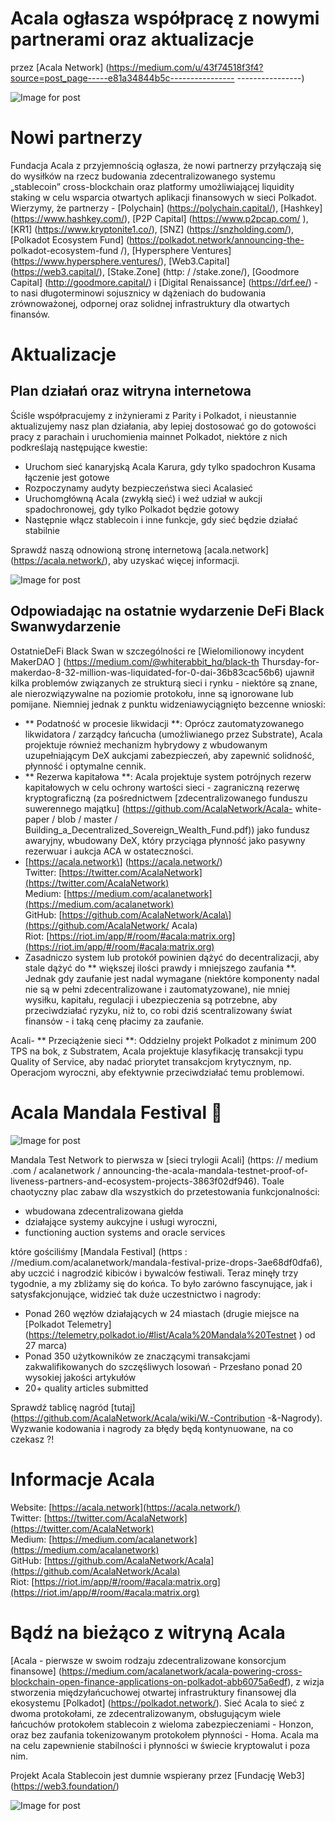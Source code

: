 # Acala ogłasza współpracę z nowymi partnerami oraz aktualizacje

przez \[Acala Network\] (https://medium.com/u/43f74518f3f4?source=post_page-----e81a34844b5c---------------- ----------------)

![Image for post](https://miro.medium.com/max/1690/0*ffsizR7cemoNYcIC.gif)

# Nowi partnerzy

Fundacja Acala z przyjemnością ogłasza, że nowi partnerzy przyłączają się do wysiłków na rzecz budowania zdecentralizowanego systemu „stablecoin” cross-blockchain oraz platformy umożliwiającej liquidity staking w celu wsparcia otwartych aplikacji finansowych w sieci Polkadot. Wierzymy, że partnerzy - \[Polychain\] (https://polychain.capital/), \[Hashkey\] (https://www.hashkey.com/), \[P2P Capital\] (https://www.p2pcap.com/ ), \[KR1\] (https://www.kryptonite1.co/), \[SNZ\] (https://snzholding.com/), \[Polkadot Ecosystem Fund\] (https://polkadot.network/announcing-the- polkadot-ecosystem-fund /), \[Hypersphere Ventures\] (https://www.hypersphere.ventures/), \[Web3.Capital\] (https://web3.capital/), \[Stake.Zone\] (http: / /stake.zone/), \[Goodmore Capital\] (http://goodmore.capital/) i \[Digital Renaissance\] (https://drf.ee/) - to nasi długoterminowi sojusznicy w dążeniach do budowania zrównoważonej, odpornej oraz solidnej infrastruktury dla otwartych finansów.

# Aktualizacje

## Plan działań oraz witryna internetowa

Ściśle współpracujemy z inżynierami z Parity i Polkadot, i nieustannie aktualizujemy nasz plan działania, aby lepiej dostosować go do gotowości pracy z parachain i uruchomienia mainnet Polkadot, niektóre z nich podkreślają następujące kwestie:

- Uruchom sieć kanaryjską Acala Karura, gdy tylko spadochron Kusama łączenie jest gotowe
- Rozpoczynamy audyty bezpieczeństwa sieci Acalasieć
- Uruchomgłówną Acala (zwykłą sieć) i weź udział w aukcji spadochronowej, gdy tylko Polkadot będzie gotowy
- Następnie włącz stablecoin i inne funkcje, gdy sieć będzie działać stabilnie

Sprawdź naszą odnowioną stronę internetową \[acala.network\] (https://acala.network/), aby uzyskać więcej informacji.

![Image for post](https://miro.medium.com/max/2800/0*cfF4u6DYuXgCRRWi.jpg)

## Odpowiadając na ostatnie wydarzenie DeFi Black Swanwydarzenie

OstatnieDeFi Black Swan w szczególności re \[Wielomilionowy incydent MakerDAO \] (https://medium.com/@whiterabbit_hq/black-th Thursday-for-makerdao-8-32-million-was-liquidated-for-0-dai-36b83cac56b6) ujawnił kilka problemów związanych ze strukturą sieci i rynku - niektóre są znane, ale nierozwiązywalne na poziomie protokołu, inne są ignorowane lub pomijane. Niemniej jednak z punktu widzeniawyciągnięto bezcenne wnioski:

- ** Podatność w procesie likwidacji **: Oprócz zautomatyzowanego likwidatora / zarządcy łańcucha (umożliwianego przez Substrate), Acala projektuje również mechanizm hybrydowy z wbudowanym uzupełniającym DeX aukcjami zabezpieczeń, aby zapewnić solidność, płynność i optymalne cennik.
- ** Rezerwa kapitałowa **: Acala projektuje system potrójnych rezerw kapitałowych w celu ochrony wartości sieci - zagraniczną rezerwę kryptograficzną (za pośrednictwem \[zdecentralizowanego funduszu suwerennego majątku\] (https://github.com/AcalaNetwork/Acala- white-paper / blob / master / Building_a_Decentralized_Sovereign_Wealth_Fund.pdf)) jako fundusz awaryjny, wbudowany DeX, który przyciąga płynność jako pasywny rezerwuar i aukcja ACA w ostateczności.
- \[https://acala.network\] (https://acala.network/)  
  Twitter: [https://twitter.com/AcalaNetwork](https://twitter.com/AcalaNetwork)  
  Medium: [https://medium.com/acalanetwork](https://medium.com/acalanetwork)  
  GitHub: \[https://github.com/AcalaNetwork/Acala\](https://github.com/AcalaNetwork/ Acala)  
  Riot: [https://riot.im/app/#/room/#acala:matrix.org](https://riot.im/app/#/room/#acala:matrix.org)
- Zasadniczo system lub protokół powinien dążyć do decentralizacji, aby stale dążyć do ** większej ilości prawdy i mniejszego zaufania **. Jednak gdy zaufanie jest nadal wymagane (niektóre komponenty nadal nie są w pełni zdecentralizowane i zautomatyzowane), nie mniej wysiłku, kapitału, regulacji i ubezpieczenia są potrzebne, aby przeciwdziałać ryzyku, niż to, co robi dziś scentralizowany świat finansów - i taką cenę płacimy za zaufanie.

Acali- ** Przeciążenie sieci **: Oddzielny projekt Polkadot z minimum 200 TPS na bok, z Substratem, Acala projektuje klasyfikację transakcji typu Quality of Service, aby nadać priorytet transakcjom krytycznym, np. Operacjom wyroczni, aby efektywnie przeciwdziałać temu problemowi.

# Acala Mandala Festival 🎉

![Image for post](https://miro.medium.com/max/1198/1*8SoYawu6H1fqnlEWmo5xsg.gif)

Mandala Test Network to pierwsza w \[sieci trylogii Acali\] (https: // medium .com / acalanetwork / announcing-the-acala-mandala-testnet-proof-of-liveness-partners-and-ecosystem-projects-3863f02df946). Toale chaotyczny plac zabaw dla wszystkich do przetestowania funkcjonalności:

- wbudowana zdecentralizowana giełda
- działające systemy aukcyjne i usługi wyroczni,
- functioning auction systems and oracle services

które gościliśmy \[Mandala Festival\] (https : //medium.com/acalanetwork/mandala-festival-prize-drops-3ae68df0dfa6), aby uczcić i nagrodzić kibiców i bywalców festiwali. Teraz minęły trzy tygodnie, a my zbliżamy się do końca. To było zarówno fascynujące, jak i satysfakcjonujące, widzieć tak duże uczestnictwo i nagrody:

- Ponad 260 węzłów działających w 24 miastach (drugie miejsce na \[Polkadot Telemetry\] (https://telemetry.polkadot.io/#list/Acala%20Mandala%20Testnet ) od 27 marca)
- Ponad 350 użytkowników ze znaczącymi transakcjami zakwalifikowanych do szczęśliwych losowań - Przesłano ponad 20 wysokiej jakości artykułów
- 20+ quality articles submitted

Sprawdź tablicę nagród \[tutaj\] (https://github.com/AcalaNetwork/Acala/wiki/W.-Contribution -&-Nagrody). Wyzwanie kodowania i nagrody za błędy będą kontynuowane, na co czekasz ?!

# Informacje Acala

Website: [https://acala.network](https://acala.network/)  
Twitter: [https://twitter.com/AcalaNetwork](https://twitter.com/AcalaNetwork)  
Medium: [https://medium.com/acalanetwork](https://medium.com/acalanetwork)  
GitHub: [https://github.com/AcalaNetwork/Acala](https://github.com/AcalaNetwork/Acala)  
Riot: [https://riot.im/app/#/room/#acala:matrix.org](https://riot.im/app/#/room/#acala:matrix.org)

# Bądź na bieżąco z witryną Acala

\[Acala - pierwsze w swoim rodzaju zdecentralizowane konsorcjum finansowe\] (https://medium.com/acalanetwork/acala-powering-cross-blockchain-open-finance-applications-on-polkadot-abb6075a6edf), z wizja stworzenia międzyłańcuchowej otwartej infrastruktury finansowej dla ekosystemu \[Polkadot\] (https://polkadot.network/). Sieć Acala to sieć z dwoma protokołami, ze zdecentralizowanym, obsługującym wiele łańcuchów protokołem stablecoin z wieloma zabezpieczeniami - Honzon, oraz bez zaufania tokenizowanym protokołem płynności - Homa. Acala ma na celu zapewnienie stabilności i płynności w świecie kryptowalut i poza nim.

Projekt Acala Stablecoin jest dumnie wspierany przez \[Fundację Web3\] (https://web3.foundation/)

![Image for post](https://miro.medium.com/max/1500/0*xDQHH-Y6U1avx7lm.jpg)
